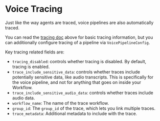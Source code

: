 # Voice Tracing

Just like the way agents are traced, voice pipelines are also automatically traced.

You can read the [tracing doc](./tracing.md) above for basic tracing information, but you can additionally configure tracing of a pipeline via `VoicePipelineConfig`.

Key tracing related fields are:

*   `tracing_disabled`: controls whether tracing is disabled. By default, tracing is enabled.
*   `trace_include_sensitive_data`: controls whether traces include potentially sensitive data, like audio transcripts. This is specifically for the voice pipeline, and not for anything that goes on inside your Workflow.
*   `trace_include_sensitive_audio_data`: controls whether traces include audio data.
*   `workflow_name`: The name of the trace workflow.
*   `group_id`: The `group_id` of the trace, which lets you link multiple traces.
*   `trace_metadata`: Additional metadata to include with the trace. 